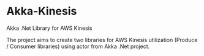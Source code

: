 # Akka-Kinesis
Akka .Net Library for AWS Kinesis

The project aims to create two libraries for AWS Kinesis utilization (Produce / Consumer libraries) using actor from Akka .Net project.
